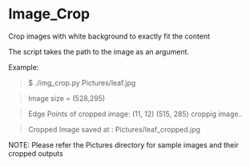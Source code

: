 # Image_Crop
Crop images with white background to exactly fit the content

The script takes the path to the image as an argument. 

Example:
> $ ./img_crop.py Pictures/leaf.jpg

> Image size = (528,295)

> Edge Points of cropped image: 
> (11, 12) (515, 285)
> croppig image..

> Cropped Image saved at : Pictures/leaf_cropped.jpg

NOTE:
Please refer the Pictures directory for sample images and their cropped outputs

